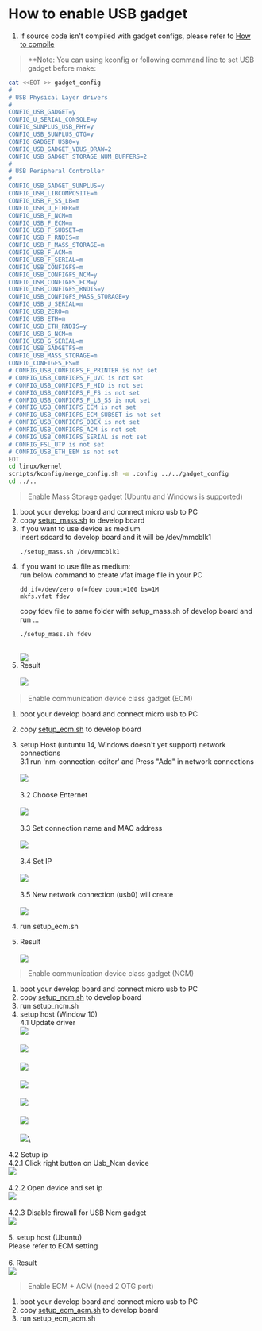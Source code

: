 # How to enable USB gadget
1. If source code isn't compiled with gadget configs, please refer to [How to compile](https://github.com/sunplus-plus1/SP7021)
>**Note: You can using kconfig or following command line to set USB gadget before make:
```bash
cat <<EOT >> gadget_config
#
# USB Physical Layer drivers
#
CONFIG_USB_GADGET=y
CONFIG_U_SERIAL_CONSOLE=y
CONFIG_SUNPLUS_USB_PHY=y
CONFIG_USB_SUNPLUS_OTG=y
CONFIG_GADGET_USB0=y
CONFIG_USB_GADGET_VBUS_DRAW=2
CONFIG_USB_GADGET_STORAGE_NUM_BUFFERS=2
#
# USB Peripheral Controller
#
CONFIG_USB_GADGET_SUNPLUS=y
CONFIG_USB_LIBCOMPOSITE=m
CONFIG_USB_F_SS_LB=m
CONFIG_USB_U_ETHER=m
CONFIG_USB_F_NCM=m
CONFIG_USB_F_ECM=m
CONFIG_USB_F_SUBSET=m
CONFIG_USB_F_RNDIS=m
CONFIG_USB_F_MASS_STORAGE=m
CONFIG_USB_F_ACM=m
CONFIG_USB_F_SERIAL=m
CONFIG_USB_CONFIGFS=m
CONFIG_USB_CONFIGFS_NCM=y
CONFIG_USB_CONFIGFS_ECM=y
CONFIG_USB_CONFIGFS_RNDIS=y
CONFIG_USB_CONFIGFS_MASS_STORAGE=y
CONFIG_USB_U_SERIAL=m
CONFIG_USB_ZERO=m
CONFIG_USB_ETH=m
CONFIG_USB_ETH_RNDIS=y
CONFIG_USB_G_NCM=m
CONFIG_USB_G_SERIAL=m
CONFIG_USB_GADGETFS=m
CONFIG_USB_MASS_STORAGE=m
CONFIG_CONFIGFS_FS=m
# CONFIG_USB_CONFIGFS_F_PRINTER is not set
# CONFIG_USB_CONFIGFS_F_UVC is not set
# CONFIG_USB_CONFIGFS_F_HID is not set
# CONFIG_USB_CONFIGFS_F_FS is not set
# CONFIG_USB_CONFIGFS_F_LB_SS is not set
# CONFIG_USB_CONFIGFS_EEM is not set
# CONFIG_USB_CONFIGFS_ECM_SUBSET is not set
# CONFIG_USB_CONFIGFS_OBEX is not set
# CONFIG_USB_CONFIGFS_ACM is not set
# CONFIG_USB_CONFIGFS_SERIAL is not set
# CONFIG_FSL_UTP is not set
# CONFIG_USB_ETH_EEM is not set
EOT
cd linux/kernel
scripts/kconfig/merge_config.sh -m .config ../../gadget_config
cd ../..

```
>Enable Mass Storage gadget (Ubuntu and Windows is supported)
1. boot your develop board and connect micro usb to PC
2. copy [setup_mass.sh](https://github.com/sunplus-plus1/usb_gadget/blob/master/mass_storage_class/setup_mass.sh) to develop board
3. If you want to use device as medium \
insert sdcard to develop board and it will be /dev/mmcblk1
    ```
    ./setup_mass.sh /dev/mmcblk1
    ```
4. If you want to use file as medium: \
run below command to create vfat image file in your PC
    ```
    dd if=/dev/zero of=fdev count=100 bs=1M
    mkfs.vfat fdev
    ```
    copy fdev file to same folder with setup_mass.sh of develop board and run ...
    ```
    ./setup_mass.sh fdev
    ```
    \
![](https://github.com/sunplus-plus1/usb_gadget/blob/master/mass_storage_class/pic/storage_copy.png)
5. Result\
\
![](https://github.com/sunplus-plus1/usb_gadget/blob/master/mass_storage_class/pic/storage_result.png)

>Enable communication device class gadget (ECM)
1. boot your develop board and connect micro usb to PC
2. copy [setup_ecm.sh](https://github.com/sunplus-plus1/usb_gadget/blob/master/communication_device_class/setup_ecm.sh) to develop board
3. setup Host (untuntu 14, Windows doesn't yet support) network connections\
3.1 run 'nm-connection-editor' and Press "Add" in network connections\
\
![](https://github.com/sunplus-plus1/usb_gadget/blob/master/communication_device_class/pic/network_setting_main.png)\
\
3.2 Choose Enternet\
\
![](https://github.com/sunplus-plus1/usb_gadget/blob/master/communication_device_class/pic/network_setting_choose.png)\
\
3.3 Set connection name and MAC address\
\
![](https://github.com/sunplus-plus1/usb_gadget/blob/master/communication_device_class/pic/network_setting_mac.png)\
\
3.4 Set IP\
\
![](https://github.com/sunplus-plus1/usb_gadget/blob/master/communication_device_class/pic/network_setting_ip.png)\
\
3.5 New network connection (usb0) will create\
\
![](https://github.com/sunplus-plus1/usb_gadget/blob/master/communication_device_class/pic/network_setting_ok.png)


4. run setup_ecm.sh
5. Result\
\
![](https://github.com/sunplus-plus1/usb_gadget/blob/master/communication_device_class/pic/network_setting_work.png)

>Enable communication device class gadget (NCM)
1. boot your develop board and connect micro usb to PC
2. copy [setup_ncm.sh](https://github.com/sunplus-plus1/usb_gadget/blob/master/communication_device_class/setup_ncm.sh) to develop board
3. run setup_ncm.sh
4. setup host (Window 10)\
4.1 Update driver\
![](./communication_device_class/pic/win10_network_setting_1.png)\
\
![](./communication_device_class/pic/win10_network_setting_2.png)\
\
![](./communication_device_class/pic/win10_network_setting_3.png)\
\
![](./communication_device_class/pic/win10_network_setting_4.png)\
\
![](./communication_device_class/pic/win10_network_setting_5.png)\
\
![](./communication_device_class/pic/win10_network_setting_6.png)\
\
![](./communication_device_class/pic/win10_network_setting_7.png)\

4.2 Setup ip\
4.2.1 Click right button on Usb_Ncm device\
![](./communication_device_class/pic/win10_network_setting_8.png)\
\
4.2.2 Open device and set ip\
![](./communication_device_class/pic/win10_network_setting_9.png)\
\
4.2.3 Disable firewall for USB Ncm gadget\
![](./communication_device_class/pic/win10_network_setting_10.png)\
\
5. setup host (Ubuntu)\
Please refer to ECM setting\
\
6. Result\
![](./communication_device_class/pic/win10_network_setting_11.png)

>Enable ECM + ACM (need 2 OTG port)
1. boot your develop board and connect micro usb to PC
2. copy [setup_ecm_acm.sh](https://github.com/sunplus-plus1/usb_gadget/blob/master/setup_ecm_acm.sh) to develop board
3. run setup_ecm_acm.sh